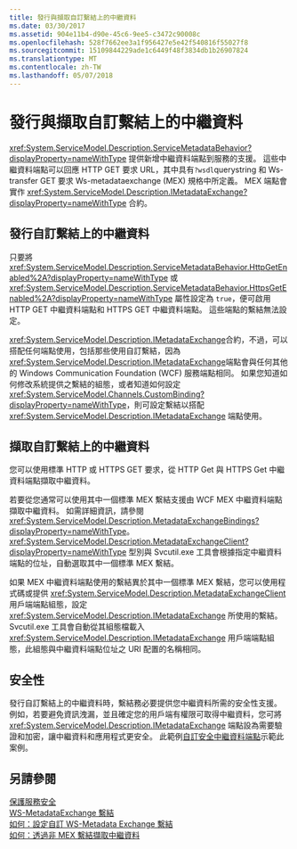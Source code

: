 ```yaml
---
title: 發行與擷取自訂繫結上的中繼資料
ms.date: 03/30/2017
ms.assetid: 904e11b4-d90e-45c6-9ee5-c3472c90008c
ms.openlocfilehash: 528f7662ee3a1f956427e5e42f540816f55027f8
ms.sourcegitcommit: 15109844229ade1c6449f48f3834db1b26907824
ms.translationtype: MT
ms.contentlocale: zh-TW
ms.lasthandoff: 05/07/2018
---
```

# <a name="publishing-and-retrieving-metadata-over-a-custom-binding"></a>發行與擷取自訂繫結上的中繼資料
<xref:System.ServiceModel.Description.ServiceMetadataBehavior?displayProperty=nameWithType> 提供新增中繼資料端點到服務的支援。 這些中繼資料端點可以回應 HTTP GET 要求 URL，其中具有`?wsdl`querystring 和 Ws-transfer GET 要求 Ws-metadataexchange (MEX) 規格中所定義。 MEX 端點會實作 <xref:System.ServiceModel.Description.IMetadataExchange?displayProperty=nameWithType> 合約。  
  
## <a name="publishing-metadata-over-a-custom-binding"></a>發行自訂繫結上的中繼資料  
 只要將 <xref:System.ServiceModel.Description.ServiceMetadataBehavior.HttpGetEnabled%2A?displayProperty=nameWithType> 或 <xref:System.ServiceModel.Description.ServiceMetadataBehavior.HttpsGetEnabled%2A?displayProperty=nameWithType> 屬性設定為 `true`，便可啟用 HTTP GET 中繼資料端點和 HTTPS GET 中繼資料端點。 這些端點的繫結無法設定。  
  
 <xref:System.ServiceModel.Description.IMetadataExchange>合約，不過，可以搭配任何端點使用，包括那些使用自訂繫結，因為<xref:System.ServiceModel.Description.IMetadataExchange>端點會與任何其他的 Windows Communication Foundation (WCF) 服務端點相同。 如果您知道如何修改系統提供之繫結的組態，或者知道如何設定 <xref:System.ServiceModel.Channels.CustomBinding?displayProperty=nameWithType>，則可設定繫結以搭配 <xref:System.ServiceModel.Description.IMetadataExchange> 端點使用。  
  
## <a name="retrieving-metadata-over-a-custom-binding"></a>擷取自訂繫結上的中繼資料  
 您可以使用標準 HTTP 或 HTTPS GET 要求，從 HTTP Get 與 HTTPS Get 中繼資料端點擷取中繼資料。  
  
 若要從您通常可以使用其中一個標準 MEX 繫結支援由 WCF MEX 中繼資料端點擷取中繼資料。 如需詳細資訊，請參閱<xref:System.ServiceModel.Description.MetadataExchangeBindings?displayProperty=nameWithType>。 <xref:System.ServiceModel.Description.MetadataExchangeClient?displayProperty=nameWithType> 型別與 Svcutil.exe 工具會根據指定中繼資料端點的位址，自動選取其中一個標準 MEX 繫結。  
  
 如果 MEX 中繼資料端點使用的繫結異於其中一個標準 MEX 繫結，您可以使用程式碼或提供 <xref:System.ServiceModel.Description.MetadataExchangeClient> 用戶端端點組態，設定 <xref:System.ServiceModel.Description.IMetadataExchange> 所使用的繫結。 Svcutil.exe 工具會自動從其組態檔載入 <xref:System.ServiceModel.Description.IMetadataExchange> 用戶端端點組態，此組態與中繼資料端點位址之 URI 配置的名稱相同。  
  
## <a name="security"></a>安全性  
 發行自訂繫結上的中繼資料時，繫結務必要提供您中繼資料所需的安全性支援。 例如，若要避免資訊洩漏，並且確定您的用戶端有權限可取得中繼資料，您可將 <xref:System.ServiceModel.Description.IMetadataExchange> 端點設為需要驗證和加密，讓中繼資料和應用程式更安全。 此範例[自訂安全中繼資料端點](../../../../docs/framework/wcf/samples/custom-secure-metadata-endpoint.md)示範此案例。  
  
## <a name="see-also"></a>另請參閱  
 [保護服務安全](../../../../docs/framework/wcf/securing-services.md)  
 [WS-MetadataExchange 繫結](../../../../docs/framework/wcf/extending/ws-metadataexchange-bindings.md)  
 [如何：設定自訂 WS-Metadata Exchange 繫結](../../../../docs/framework/wcf/extending/how-to-configure-a-custom-ws-metadata-exchange-binding.md)  
 [如何：透過非 MEX 繫結擷取中繼資料](../../../../docs/framework/wcf/extending/how-to-retrieve-metadata-over-a-non-mex-binding.md)
